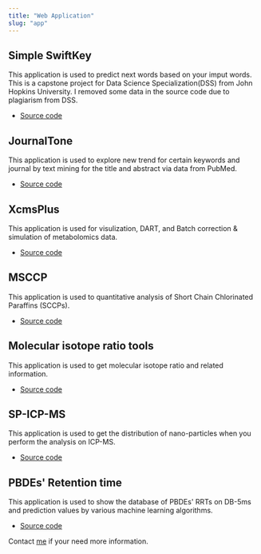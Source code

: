 ```yaml
---
title: "Web Application"
slug: "app"
---
```


## Simple SwiftKey

This application is used to predict next words based on your imput words. This is a capstone project for Data Science Specialization(DSS) from John Hopkins University. I removed some data in the source code due to plagiarism from DSS.

- [Source code](https://github.com/yufree/nlpshiny)

## JournalTone

This application is used to explore new trend for certain keywords and journal by text mining for the title and abstract via data from PubMed.

- [Source code](https://github.com/yufree/journaltone)

## XcmsPlus

This application is used for visulization, DART, and Batch correction & simulation of metabolomics data.

- [Source code](https://github.com/yufree/xcmsplus)

## MSCCP

This application is used to quantitative analysis of Short Chain Chlorinated Paraffins (SCCPs).

- [Source code](https://github.com/yufree/msccp)

## Molecular isotope ratio tools

This application is used to get molecular isotope ratio and related information.

- [Source code](https://github.com/yufree/MIR)

## SP-ICP-MS

This application is used to get the distribution of nano-particles when you perform the analysis on ICP-MS.

- [Source code](https://github.com/yufree/spicpms)

## PBDEs' Retention time

This application is used to show the database of PBDEs' RRTs on DB-5ms and prediction values by various machine learning algorithms.

- [Source code](https://github.com/yufree/shinyBDE)

Contact [me](mailto://yufree@live.cn) if your need more information.
